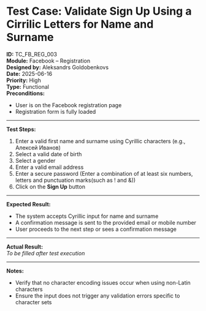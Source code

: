 # Test Case: Validate Sign Up Using a Cirrilic Letters for Name and Surname

**ID:** TC_FB_REG_003  
**Module:** Facebook – Registration  
**Designed by:** Aleksandrs Goldobenkovs  
**Date:** 2025-06-16  
**Priority:** High  
**Type:** Functional  
**Preconditions:**  
- User is on the Facebook registration page  
- Registration form is fully loaded

---

**Test Steps:**

1. Enter a valid first name and surname using Cyrillic characters (e.g., Алексей Иванов)  
2. Select a valid date of birth
3. Select a gender  
4. Enter a valid email address
5. Enter a secure password (Enter a combination of at least six numbers, letters and punctuation marks(such as ! and &))  
6. Click on the **Sign Up** button

---

**Expected Result:**  
- The system accepts Cyrillic input for name and surname
- A confirmation message is sent to the provided email or mobile number 
- User proceeds to the next step or sees a confirmation message

---

**Actual Result:**  
_To be filled after test execution_

---

**Notes:**    
- Verify that no character encoding issues occur when using non-Latin characters  
- Ensure the input does not trigger any validation errors specific to character sets

